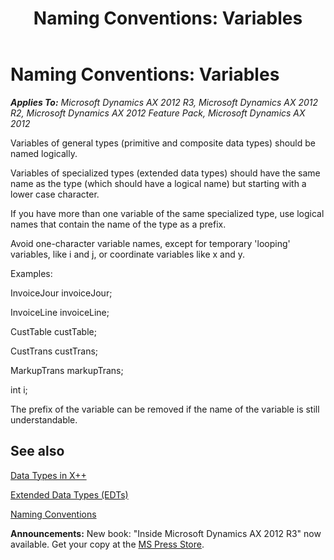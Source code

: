﻿---
title: 'Naming Conventions: Variables'
TOCTitle: Variables
ms:assetid: fd46ce44-8c38-453c-b347-590827bbab58
ms:mtpsurl: https://msdn.microsoft.com/en-us/library/Aa892904(v=AX.60)
ms:contentKeyID: 35254208
ms.date: 05/18/2015
mtps_version: v=AX.60
---

# Naming Conventions: Variables 


_**Applies To:** Microsoft Dynamics AX 2012 R3, Microsoft Dynamics AX 2012 R2, Microsoft Dynamics AX 2012 Feature Pack, Microsoft Dynamics AX 2012_

Variables of general types (primitive and composite data types) should be named logically.

Variables of specialized types (extended data types) should have the same name as the type (which should have a logical name) but starting with a lower case character.

If you have more than one variable of the same specialized type, use logical names that contain the name of the type as a prefix.

Avoid one-character variable names, except for temporary 'looping' variables, like i and j, or coordinate variables like x and y.

Examples:

InvoiceJour invoiceJour;

InvoiceLine invoiceLine;

CustTable custTable;

CustTrans custTrans;

MarkupTrans markupTrans;

int i;

The prefix of the variable can be removed if the name of the variable is still understandable.

## See also

[Data Types in X++](data-types-in-x.md)

[Extended Data Types (EDTs)](extended-data-types-edts.md)

[Naming Conventions](naming-conventions.md)

  
**Announcements:** New book: "Inside Microsoft Dynamics AX 2012 R3" now available. Get your copy at the [MS Press Store](https://www.microsoftpressstore.com/store/inside-microsoft-dynamics-ax-2012-r3-9780735685109).

